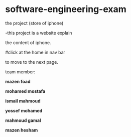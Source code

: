 # software-engineering-exam
the project (store of iphone)


-this project is a website  explain 

the content of iphone.

#click at the home in nav bar

to move to the next page.

team member:

**mazen foad**

**mohamed mostafa**

**ismail mahmoud**

**yossef mohamed**

**mahmoud gamal**

**mazen hesham**
